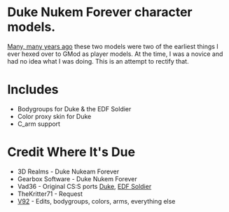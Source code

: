 # Duke Nukem Forever character models.

[Many, many years ago](https://garrysmods.org/download/2582/) these two models were two of the earliest things I ever hexed over to GMod as player models. At the time, I was a novice and had no idea what I was doing. This is an attempt to rectify that.

# Includes
* Bodygroups for Duke & the EDF Soldier
* Color proxy skin for Duke
* C_arm support

# Credit Where It's Due
* 3D Realms - Duke Nukeam Forever
* Gearbox Software - Duke Nukem Forever
* Vad36 - Original CS:S ports [Duke](https://gamebanana.com/mods/218461), [EDF Soldier](https://gamebanana.com/mods/217876)
* TheKritter71 - Request
* [V92](https://steamcommunity.com/profiles/76561197998218505) - Edits, bodygroups, colors, arms, everything else

